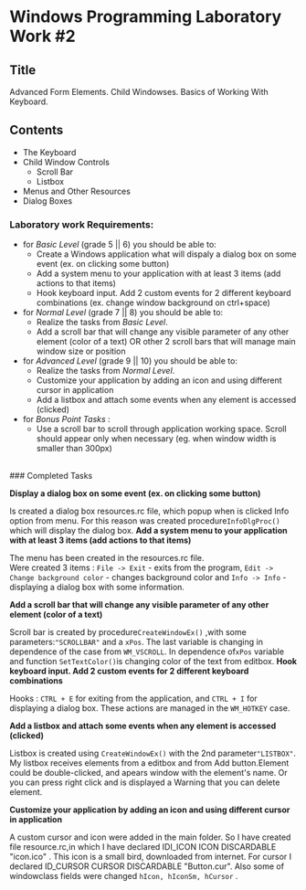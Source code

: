 # Windows Programming Laboratory Work #2

## Title
Advanced Form Elements. Child Windowses. Basics of Working With Keyboard.

## Contents
* The Keyboard
* Child Window Controls
  * Scroll Bar
  * Listbox
* Menus and Other Resources
* Dialog Boxes

### Laboratory work Requirements:
  - for _Basic Level_ (grade 5 || 6) you should be able to:
    * Create a Windows application what will dispaly a dialog box on some event (ex. on clicking some button)
    * Add a system menu to your application with at least 3 items (add actions to that items)
    * Hook keyboard input. Add 2 custom events for 2 different keyboard combinations (ex. change window background on ctrl+space) 
  - for _Normal Level_ (grade 7 || 8) you should be able to:
    * Realize the tasks from _Basic Level_.
    * Add a scroll bar that will change any visible parameter of any other element (color of a text) OR other 2 scroll bars that will manage main window size or position
  - for _Advanced Level_ (grade 9 || 10) you should be able to:
    * Realize the tasks from _Normal Level_.
    * Customize your application by adding an icon and using different cursor in application
    * Add a listbox and attach some events when any element is accessed (clicked)
  - for _Bonus Point Tasks_ :
    * Use a scroll bar to scroll through application working space. Scroll should appear only when necessary (eg. when window width is smaller than 300px)
 </br>
### Completed Tasks


  **Display a dialog box on some event (ex. on clicking some button)**

Is created a dialog box resources.rc file, which popup when is clicked Info option from menu. 
For this reason was created procedure`InfoDlgProc()` which will display the dialog box.
  **Add a system menu to your application with at least 3 items (add actions to that items)**

The menu has been created in the resources.rc file. <br> Were created 3 items : `File -> Exit` - exits from the program, `Edit -> Change background color` - changes background color and `Info -> Info` - displaying a dialog box with some information.

  **Add a scroll bar that will change any visible parameter of any other element (color of a text)**

Scroll bar is created by procedure`CreateWindowEx()` ,with some parameters:`"SCROLLBAR"` and a `xPos`. The last variable is changing in dependence of the case from `WM_VSCROLL`. In dependence of`xPos` variable and function `SetTextColor()`is changing color of the text from editbox.
  **Hook keyboard input. Add 2 custom events for 2 different keyboard combinations**

Hooks : `CTRL + E` for exiting from the application, and `CTRL + I` for displaying a dialog box. These actions are managed in the `WM_HOTKEY` case.

  **Add a listbox and attach some events when any element is accessed (clicked)**

Listbox is created using `CreateWindowEx()`  with the 2nd parameter`"LISTBOX"`. My listbox receives elements from a editbox and from Add button.Element could be double-clicked, and apears window with the element's name. Or you can press right click and is displayed a Warning that you can delete element.

  **Customize your application by adding an icon and using different cursor in application**

A custom cursor and icon were added in the main folder. So I have created file resource.rc,in which I have declared IDI\_ICON ICON DISCARDABLE "icon.ico" . This icon is a small bird, downloaded from internet. For cursor I declared ID\_CURSOR CURSOR DISCARDABLE "Button.cur". Also some of windowclass fields were changed `hIcon, hIconSm, hCursor` .

